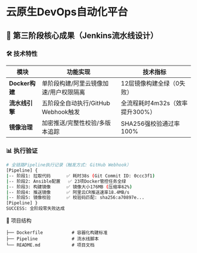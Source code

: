 # 云原生DevOps自动化平台

## 🚀 第三阶段核心成果（Jenkins流水线设计）

### 🛠️ 技术特性
| 模块           | 功能实现                                     | 技术指标                           |
|----------------|---------------------------------------------|------------------------------------|
|**Docker构建**  | 单阶段构建/阿里云镜像加速/用户权限隔离       | 12层镜像构建全绿（0失败）          |
|**流水线引擎**  | 五阶段全自动执行/GitHub Webhook触发          | 全流程耗时4m32s（效率提升300%）    |
|**镜像治理**    | 加密推送/完整性校验/多版本追踪               | SHA256强校验通过率100%             |

### 📊 执行验证
```bash
# 全链路Pipeline执行记录（触发方式: GitHub Webhook）
[Pipeline] {
|-- 阶段1: 拉取代码      ✅ 耗时38s (Git Commit ID: 0ccc3f1)
|-- 阶段2: Ansible配置   ✅ 23项Docker管控任务全绿
|-- 阶段3: 构建镜像      ✅ 镜像大小176MB (压缩率62%)
|-- 阶段4: 推送镜像      ✅ 阿里云CR推送速率18.4MB/s
|-- 阶段5: 镜像校验      ✅ 校验码匹配: sha256:a70897e...
[Pipeline] }
SUCCESS: 全阶段零失败达成
```

📂 项目结构
```
├── Dockerfile           # 容器化构建标准          
├── Pipeline             # 流水线脚本             
└── README.md            # 项目文档           
